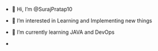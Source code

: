 - 👋 Hi, I’m @SurajPratap10
- 👀 I’m interested in Learning and Implementing new things
- 🌱 I’m currently learning JAVA and DevOps

-

<!---
SurajPratap10/SurajPratap10 is a ✨ special ✨ repository because its `README.md` (this file) appears on your GitHub profile.
You can click the Preview link to take a look at your changes.
--->

